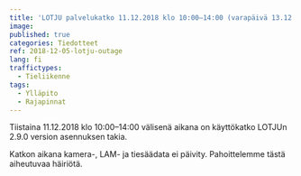 ```yaml
---
title: 'LOTJU palvelukatko 11.12.2018 klo 10:00–14:00 (varapäivä 13.12.2018)'
image:
published: true
categories: Tiedotteet
ref: 2018-12-05-lotju-outage
lang: fi
traffictypes:
  - Tieliikenne
tags:
  - Ylläpito
  - Rajapinnat
---
```


Tiistaina 11.12.2018 klo 10:00–14:00 välisenä aikana on käyttökatko LOTJUn 2.9.0
version asennuksen takia.

Katkon aikana kamera-, LAM- ja tiesäädata ei päivity. Pahoittelemme tästä
aiheutuvaa häiriötä.
